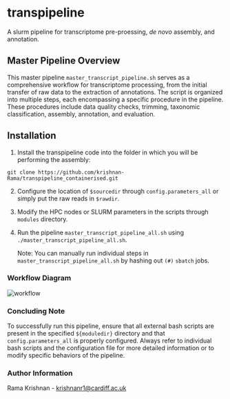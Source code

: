 # transpipeline
A slurm pipeline for transcriptome pre-proessing, _de novo_ assembly, and annotation.

## Master Pipeline Overview 

This master pipeline `master_transcript_pipeline.sh` serves as a comprehensive workflow for transcriptome processing, from the initial transfer of raw data to the extraction of annotations. The script is organized into multiple steps, each encompassing a specific procedure in the pipeline. These procedures include data quality checks, trimming, taxonomic classification, assembly, annotation, and evaluation.

## Installation

1. Install the transpipeline code into the folder in which you will be performing the assembly:  

```
git clone https://github.com/krishnan-Rama/transpipeline_containerised.git
```

2. Configure the location of `$sourcedir` through `config.parameters_all` or simply put the raw reads in `$rawdir`.  

3. Modify the HPC nodes or SLURM parameters in the scripts through `modules` directory.

4. Run the pipeline `master_transcript_pipeline_all.sh` using `./master_transcript_pipeline_all.sh`.  

   Note: You can manually run individual steps in `master_transcript_pipeline_all.sh` by hashing out `(#)` `sbatch` jobs.   


### Workflow Diagram
![workflow](https://github.com/krishnan-Rama/transpipeline_containerised/assets/104147619/892ae381-69b3-45e8-a485-ccd50cf1794a)


### Concluding Note

To successfully run this pipeline, ensure that all external bash scripts are present in the specified `${moduledir}` directory and that `config.parameters_all` is properly configured. Always refer to individual bash scripts and the configuration file for more detailed information or to modify specific behaviors of the pipeline.

### Author Information

Rama Krishnan - krishnanr1@cardiff.ac.uk
